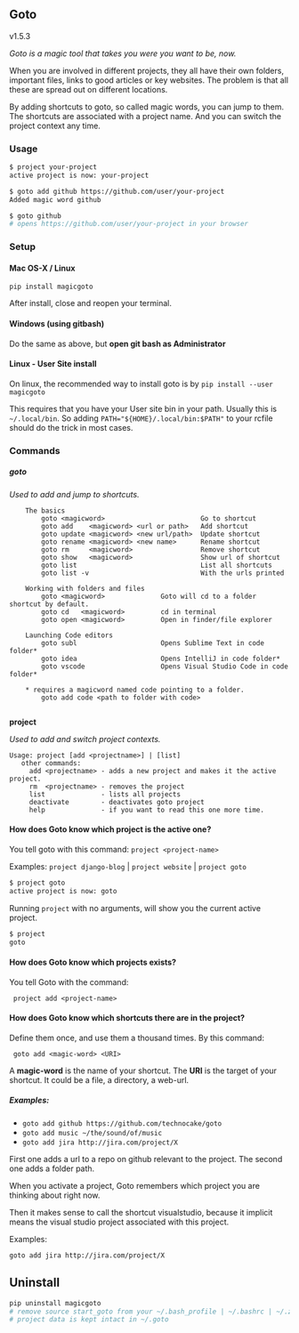 ## Goto 
v1.5.3

*Goto is a magic tool that takes you were you want to be, now.* 

When you are involved in different projects,  they all  have their own folders, important files, links to good articles or key websites. The problem is that all these are spread out on different locations.

By adding shortcuts to goto, so called magic words, you can jump to them.
The shortcuts are associated with a project name. And you can switch the project context
any time.

### Usage

```bash
$ project your-project
active project is now: your-project

$ goto add github https://github.com/user/your-project
Added magic word github

$ goto github
# opens https://github.com/user/your-project in your browser 
```

### Setup 

#### Mac OS-X / Linux
```
pip install magicgoto
```
After install, close and reopen your terminal.

#### Windows (using gitbash)
Do the same as above, but **open git bash as Administrator**


#### Linux - User Site install
On linux, the recommended way to install goto is by `pip install --user magicgoto`

This requires that you have your User site bin  in your path.
Usually this is `~/.local/bin`. So adding `PATH="${HOME}/.local/bin:$PATH"` to
your rcfile should do the trick in most cases. 


### Commands

##### goto

*Used to add and jump to shortcuts.*

```
    The basics
        goto <magicword>                        Go to shortcut
        goto add    <magicword> <url or path>   Add shortcut
        goto update <magicword> <new url/path>  Update shortcut
        goto rename <magicword> <new name>      Rename shortcut
        goto rm     <magicword>                 Remove shortcut
        goto show   <magicword>                 Show url of shortcut
        goto list                               List all shortcuts
        goto list -v                            With the urls printed

    Working with folders and files
        goto <magicword>              Goto will cd to a folder shortcut by default.
        goto cd   <magicword>         cd in terminal
        goto open <magicword>         Open in finder/file explorer

    Launching Code editors
        goto subl                     Opens Sublime Text in code folder* 
        goto idea                     Opens IntelliJ in code folder*
        goto vscode                   Opens Visual Studio Code in code folder*

    * requires a magicword named code pointing to a folder.
        goto add code <path to folder with code>
                       
```



**project**

*Used to add and switch project contexts.*

```
Usage: project [add <projectname>] | [list]
   other commands:
     add <projectname> - adds a new project and makes it the active project.
     rm  <projectname> - removes the project
     list              - lists all projects
     deactivate        - deactivates goto project
     help              - if you want to read this one more time.
```




#### How does Goto know which project is the active one?

You tell goto with this command:  `project <project-name>`

Examples: `project django-blog`  | `project website`  |  `project goto`

``````bash
$ project goto
active project is now: goto
``````



Running `project` with no arguments, will show you the current active project.

```bash
$ project
goto
```




#### How does Goto know which projects exists?

You tell Goto with the command:

     project add <project-name>

 


#### How does Goto know which shortcuts there are in the project?

Define them once, and use them a thousand times. By this command:

     goto add <magic-word> <URI>

A **magic-word** is the name of your shortcut. 
The **URI** is the target of your shortcut. It could be a file, a directory, a web-url.

##### Examples:

* `goto add github https://github.com/technocake/goto`
* `goto add music ~/the/sound/of/music`  
* `goto add jira http://jira.com/project/X`

First one adds a url to a repo on github relevant to the project.
The second one adds a folder path.

When you activate a project, Goto remembers which project you are thinking about right now. 

Then it makes sense to call the shortcut visualstudio, because it implicit means the visual studio project associated with this project.

Examples:

    goto add jira http://jira.com/project/X



## Uninstall

```bash
pip uninstall magicgoto
# remove source start_goto from your ~/.bash_profile | ~/.bashrc | ~/.zshrc
# project data is kept intact in ~/.goto
```

